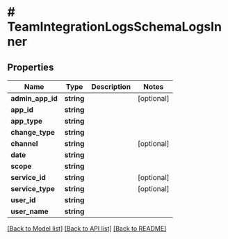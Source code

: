 # # TeamIntegrationLogsSchemaLogsInner

## Properties

Name | Type | Description | Notes
------------ | ------------- | ------------- | -------------
**admin_app_id** | **string** |  | [optional]
**app_id** | **string** |  |
**app_type** | **string** |  |
**change_type** | **string** |  |
**channel** | **string** |  | [optional]
**date** | **string** |  |
**scope** | **string** |  |
**service_id** | **string** |  | [optional]
**service_type** | **string** |  | [optional]
**user_id** | **string** |  |
**user_name** | **string** |  |

[[Back to Model list]](../../README.md#models) [[Back to API list]](../../README.md#endpoints) [[Back to README]](../../README.md)
